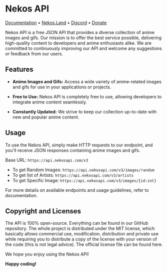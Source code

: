 # Nekos API

[Documentation](https://nekosapi.com/docs) • [Nekos.Land](https://nekos.land) • [Discord](https://discord.gg/w48Sk9X9UE) • [Donate](https://ko-fi.com/Nekidev)

Nekos API is a free JSON API that provides a diverse collection of anime images and gifs. Our mission is to offer the best service possible, delivering high-quality content to developers and anime enthusiasts alike. We are committed to continuously improving our API and welcome any suggestions or feedback from our users.

## Features

- **Anime Images and Gifs:** Access a wide variety of anime-related images and gifs for use in your applications or projects.

- **Free to Use:** Nekos API is completely free to use, allowing developers to integrate anime content seamlessly.

- **Constantly Updated:** We strive to keep our collection up-to-date with new and popular anime content.

## Usage

To use the Nekos API, simply make HTTP requests to our endpoint, and you'll receive JSON responses containing anime images and gifs.

Base URL:
```https://api.nekosapi.com/v3```

- To get Random Images: ```https://api.nekosapi.com/v3/images/random```
- To get list of Artists: ```https://api.nekosapi.com/v3/artists```
- To get Specific Image: ```https://api.nekosapi.com/v3/images/{id:int}```

For more details on available endpoints and usage guidelines, refer to documentation.
  
## Copyright and Licenses
The API is 100% open-source. Everything can be found in our GitHub repository. The whole project is distributed under the MIT license, which basically allows commercial use, modification, distribution and private use while requiring you to distribute a copy of the license with your version of the code (this is not legal advice). The official license file can be found here.

We hope you enjoy using the Nekos API!

**Happy coding!**

